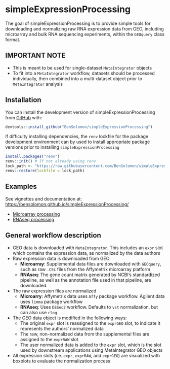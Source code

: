
<!-- README.md is generated from README.Rmd. Please edit that file -->

# simpleExpressionProcessing

<!-- badges: start -->
<!-- badges: end -->

The goal of simpleExpressionProcessing is to provide simple tools for
downloading and normalizing raw RNA expression data from GEO, including
microarray and bulk RNA sequencing experiments, within the `GEOquery`
class format.

## IMPORTANT NOTE

- This is meant to be used for single-dataset `MetaIntegrator` objects
- To fit into a `MetaIntegrator` workflow, datasets should be processed
  individually, then combined into a multi-dataset object prior to
  `MetaIntegrator` analysis

## Installation

You can install the development version of simpleExpressionProcessing
from [GitHub](https://github.com/) with:

``` r
devtools::install_github("BenSolomon/simpleExpressionProcessing")
```

If difficulty installing dependencies, the `renv` lockfile for the
package development environment can by used to install appropriate
package versions prior to installing `simpleExpressionProcessing`

``` r
install.packages("renv")
renv::init() # If not already using renv
lock_path <- "https://raw.githubusercontent.com/BenSolomon/simpleExpressionProcessing/refs/heads/main/renv.lock"
renv::restore(lockfile = lock_path)
```

## Examples

See vignettes and documentation at:
<https://bensolomon.github.io/simpleExpressionProcessing/>

- [Microarray
  processing](https://bensolomon.github.io/simpleExpressionProcessing/)
- [RNAseq
  processing](https://bensolomon.github.io/simpleExpressionProcessing/)

## General workflow description

- GEO data is downloaded with `MetaIntegrator`. This includes an `expr`
  slot which contains the expression data, as normalized by the data
  authors
- Raw expression data is downloaded from GEO
  - **Microarray**: Supplemental data files are downloaded with
    `GEOquery`, such as raw `.CEL` files from the Affymetrix microarray
    platform
  - **RNAseq**: The gene count matrix generated by NCBI’s standardized
    pipeline, as well as the annotation file used in that pipeline, are
    downloaded.
- The raw expression files are normalized
  - **Microarry**: Affymetrix data uses `Affy` package workflow. Agilent
    data uses `limma` package workflow
  - **RNAseq**: Uses `DESeq2` workflow. Defaults to `vst` normalization,
    but can also use `rlog`
- The GEO data object is modified in the following ways:
  - The original `expr` slot is reassigned to the `exprGEO` slot, to
    indicate it represents the authors’ normalized data
  - The raw, non-normalized data from the supplemental files are
    assigned to the `exprRAW` slot
  - The user normalized data is added to the `expr` slot, which is the
    slot used by downstream applications using MetaIntegrator GEO
    objects
- All expression slots (i.e. `expr`, `exprRAW`, and `exprGEO`) are
  visualized with boxplots to evaluate the normalization process
